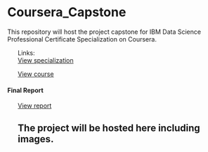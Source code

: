# Coursera_Capstone
This repository will host the project capstone for IBM Data Science Professional Certificate Specialization on Coursera.

<ol>
Links: <br>
<a href='https://www.coursera.org/professional-certificates/ibm-data-science
'>View specialization</a><br>

<a href='https://www.coursera.org/learn/applied-data-science-capstone'>View course</a>
</ol>

#### Final Report
<ol>
  <a href='https://github.com/stainlessray/Coursera_Capstone/tree/main/report'>View report</a>

  

 

## The project will be hosted here including images. 
